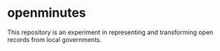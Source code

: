 # openminutes

This repository is an experiment in representing and transforming open records from local governments.
